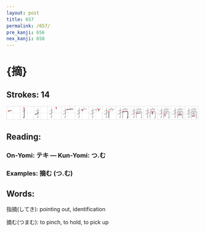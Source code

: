 ```yaml
---
layout: post
title: 657
permalink: /657/
pre_kanji: 656
nex_kanji: 658
---
```


# {摘}

## Strokes: 14

<div class="stroke"><img src="../images/E69198.png" /></div>

## Reading:

### On-Yomi: テキ &mdash; Kun-Yomi: つ.む

### Examples: 摘む (つ.む)

## Words:

指摘(してき): pointing out, identification

摘む(つまむ): to pinch, to hold, to pick up

